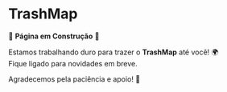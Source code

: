 # TrashMap

🚧 **Página em Construção** 🚧

Estamos trabalhando duro para trazer o **TrashMap** até você! 🌍  
Fique ligado para novidades em breve.  

Agradecemos pela paciência e apoio! 💚